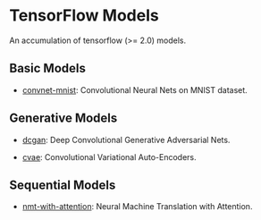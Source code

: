 # TensorFlow Models

An accumulation of tensorflow (>= 2.0) models.

## Basic Models

* [convnet-mnist](https://nbviewer.jupyter.org/github/boathit/tf-models/blob/master/convnet_mnist.ipynb): Convolutional Neural Nets on MNIST dataset.

## Generative Models

* [dcgan](https://nbviewer.jupyter.org/github/boathit/tf-models/blob/master/dcgan/dcgan.ipynb): Deep Convolutional Generative Adversarial Nets.

* [cvae](https://nbviewer.jupyter.org/github/boathit/tf-models/blob/master/cvae.ipynb): Convolutional Variational Auto-Encoders.

## Sequential Models

* [nmt-with-attention](https://nbviewer.jupyter.org/github/boathit/tf-models/blob/master/nmt_with_attention.ipynb): Neural Machine Translation with Attention.
